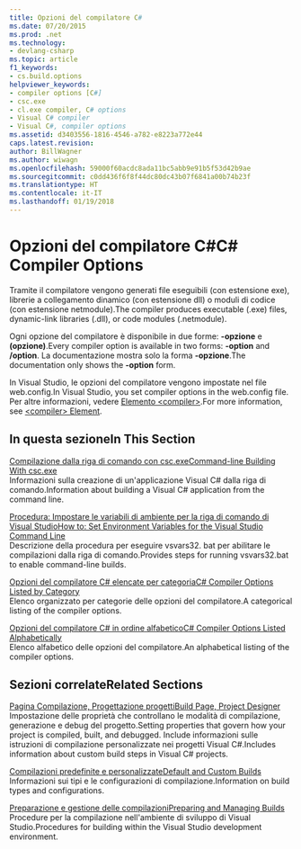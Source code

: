 ```yaml
---
title: Opzioni del compilatore C#
ms.date: 07/20/2015
ms.prod: .net
ms.technology:
- devlang-csharp
ms.topic: article
f1_keywords:
- cs.build.options
helpviewer_keywords:
- compiler options [C#]
- csc.exe
- cl.exe compiler, C# options
- Visual C# compiler
- Visual C#, compiler options
ms.assetid: d3403556-1816-4546-a782-e8223a772e44
caps.latest.revision: 
author: BillWagner
ms.author: wiwagn
ms.openlocfilehash: 59000f60acdc8ada11bc5abb9e91b5f53d42b9ae
ms.sourcegitcommit: c0dd436f6f8f44dc80dc43b07f6841a00b74b23f
ms.translationtype: HT
ms.contentlocale: it-IT
ms.lasthandoff: 01/19/2018
---
```

# <a name="c-compiler-options"></a><span data-ttu-id="03599-102">Opzioni del compilatore C#</span><span class="sxs-lookup"><span data-stu-id="03599-102">C# Compiler Options</span></span>
<span data-ttu-id="03599-103">Tramite il compilatore vengono generati file eseguibili (con estensione exe), librerie a collegamento dinamico (con estensione dll) o moduli di codice (con estensione netmodule).</span><span class="sxs-lookup"><span data-stu-id="03599-103">The compiler produces executable (.exe) files, dynamic-link libraries (.dll), or code modules (.netmodule).</span></span>  
  
 <span data-ttu-id="03599-104">Ogni opzione del compilatore è disponibile in due forme: **-opzione** e **(opzione)**.</span><span class="sxs-lookup"><span data-stu-id="03599-104">Every compiler option is available in two forms: **-option** and **/option**.</span></span> <span data-ttu-id="03599-105">La documentazione mostra solo la forma **-opzione**.</span><span class="sxs-lookup"><span data-stu-id="03599-105">The documentation only shows the **-option** form.</span></span>  
  
 <span data-ttu-id="03599-106">In Visual Studio, le opzioni del compilatore vengono impostate nel file web.config.</span><span class="sxs-lookup"><span data-stu-id="03599-106">In Visual Studio, you set compiler options in the web.config file.</span></span> <span data-ttu-id="03599-107">Per altre informazioni, vedere [Elemento \<compiler>](../../../framework/configure-apps/file-schema/compiler/compiler-element.md).</span><span class="sxs-lookup"><span data-stu-id="03599-107">For more information, see [\<compiler> Element](../../../framework/configure-apps/file-schema/compiler/compiler-element.md).</span></span>  
  
## <a name="in-this-section"></a><span data-ttu-id="03599-108">In questa sezione</span><span class="sxs-lookup"><span data-stu-id="03599-108">In This Section</span></span>  
 [<span data-ttu-id="03599-109">Compilazione dalla riga di comando con csc.exe</span><span class="sxs-lookup"><span data-stu-id="03599-109">Command-line Building With csc.exe</span></span>](../../../csharp/language-reference/compiler-options/command-line-building-with-csc-exe.md)  
 <span data-ttu-id="03599-110">Informazioni sulla creazione di un'applicazione Visual C# dalla riga di comando.</span><span class="sxs-lookup"><span data-stu-id="03599-110">Information about building a Visual C# application from the command line.</span></span>  
  
 [<span data-ttu-id="03599-111">Procedura: Impostare le variabili di ambiente per la riga di comando di Visual Studio</span><span class="sxs-lookup"><span data-stu-id="03599-111">How to: Set Environment Variables for the Visual Studio Command Line</span></span>](../../../csharp/language-reference/compiler-options/how-to-set-environment-variables-for-the-visual-studio-command-line.md)  
 <span data-ttu-id="03599-112">Descrizione della procedura per eseguire vsvars32. bat per abilitare le compilazioni dalla riga di comando.</span><span class="sxs-lookup"><span data-stu-id="03599-112">Provides steps for running vsvars32.bat  to enable command-line builds.</span></span>  
  
 [<span data-ttu-id="03599-113">Opzioni del compilatore C# elencate per categoria</span><span class="sxs-lookup"><span data-stu-id="03599-113">C# Compiler Options Listed by Category</span></span>](../../../csharp/language-reference/compiler-options/listed-by-category.md)  
 <span data-ttu-id="03599-114">Elenco organizzato per categorie delle opzioni del compilatore.</span><span class="sxs-lookup"><span data-stu-id="03599-114">A categorical listing of the compiler options.</span></span>  
  
 [<span data-ttu-id="03599-115">Opzioni del compilatore C# in ordine alfabetico</span><span class="sxs-lookup"><span data-stu-id="03599-115">C# Compiler Options Listed Alphabetically</span></span>](../../../csharp/language-reference/compiler-options/listed-alphabetically.md)  
 <span data-ttu-id="03599-116">Elenco alfabetico delle opzioni del compilatore.</span><span class="sxs-lookup"><span data-stu-id="03599-116">An alphabetical listing of the compiler options.</span></span>  
  
## <a name="related-sections"></a><span data-ttu-id="03599-117">Sezioni correlate</span><span class="sxs-lookup"><span data-stu-id="03599-117">Related Sections</span></span>  
 [<span data-ttu-id="03599-118">Pagina Compilazione, Progettazione progetti</span><span class="sxs-lookup"><span data-stu-id="03599-118">Build Page, Project Designer</span></span>](/visualstudio/ide/reference/build-page-project-designer-csharp)  
 <span data-ttu-id="03599-119">Impostazione delle proprietà che controllano le modalità di compilazione, generazione e debug del progetto.</span><span class="sxs-lookup"><span data-stu-id="03599-119">Setting properties that govern how your project is compiled, built, and debugged.</span></span> <span data-ttu-id="03599-120">Include informazioni sulle istruzioni di compilazione personalizzate nei progetti Visual C#.</span><span class="sxs-lookup"><span data-stu-id="03599-120">Includes information about custom build steps in Visual C# projects.</span></span>  
  
 [<span data-ttu-id="03599-121">Compilazioni predefinite e personalizzate</span><span class="sxs-lookup"><span data-stu-id="03599-121">Default and Custom Builds</span></span>](/visualstudio/ide/compiling-and-building-in-visual-studio)  
 <span data-ttu-id="03599-122">Informazioni sui tipi e le configurazioni di compilazione.</span><span class="sxs-lookup"><span data-stu-id="03599-122">Information on build types and configurations.</span></span>  
  
 [<span data-ttu-id="03599-123">Preparazione e gestione delle compilazioni</span><span class="sxs-lookup"><span data-stu-id="03599-123">Preparing and Managing Builds</span></span>](/visualstudio/ide/building-and-cleaning-projects-and-solutions-in-visual-studio)  
 <span data-ttu-id="03599-124">Procedure per la compilazione nell'ambiente di sviluppo di Visual Studio.</span><span class="sxs-lookup"><span data-stu-id="03599-124">Procedures for building within the Visual Studio development environment.</span></span>
